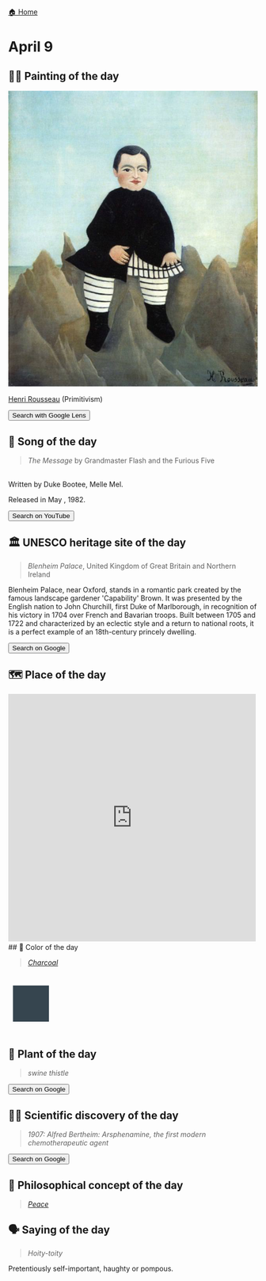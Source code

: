 
[🏠 Home](../../index.md)

# April 9

## 🧑‍🎨 Painting of the day

<img width="600" src="../img/Henri_Rousseau_6.jpg">

[Henri Rousseau](https://en.wikipedia.org/wiki/Henri_Rousseau) (Primitivism)

<button class="btn btn-success"
onclick=" window.open('https://lens.google.com/uploadbyurl?url=https://iretes.github.io/one-a-day/data/img/Henri_Rousseau_6.jpg','_blank')">
Search with Google Lens
</button>

## 🎼 Song of the day

> *The Message*
by Grandmaster Flash and the Furious Five

<br />Written by Duke Bootee, Melle Mel.

Released in May , 1982.

<button class="btn btn-success"
onclick=" window.open('http://www.youtube.com/search?q=The Message by Grandmaster Flash and the Furious Five','_blank')">
Search on YouTube
</button>

## 🏛️ UNESCO heritage site of the day

> *Blenheim Palace*, United Kingdom of Great Britain and Northern Ireland

<p>Blenheim Palace, near Oxford, stands in a romantic park created by the famous landscape gardener 'Capability' Brown. It was presented by the English nation to John Churchill, first Duke of Marlborough, in recognition of his victory in 1704 over French and Bavarian troops. Built between 1705 and 1722 and characterized by an eclectic style and a return to national roots, it is a perfect example of an 18th-century princely dwelling.</p>

<button class="btn btn-success"
onclick=" window.open('http://www.google.com/search?q=Blenheim Palace','_blank')">
Search on Google
</button>

## 🗺️ Place of the day

<iframe
src="https://www.mapcrunch.com"
name="mapcrunch"
width="500"
height="500"
allowTransparency="true"
scrolling="no"
frameborder="0"
>
</iframe>
## 🎨 Color of the day

> *[Charcoal](https://en.wikipedia.org/wiki/Shades_of_gray#Charcoal)*

<div style="color:#36454F; font-size: 100px;">&#9632;</div>

## 🌿 Plant of the day

> *swine thistle*

<button class="btn btn-success"
onclick=" window.open('http://www.google.com/search?q=swine thistle','_blank')">
Search on Google
</button>

## 🧑‍🔬 Scientific discovery of the day

> *1907: Alfred Bertheim: Arsphenamine, the first modern chemotherapeutic agent*

<button class="btn btn-success"
onclick=" window.open('http://www.google.com/search?q=1907: Alfred Bertheim: Arsphenamine, the first modern chemotherapeutic agent','_blank')">
Search on Google
</button>

## 💭 Philosophical concept of the day

> *[Peace](https://en.wikipedia.org/wiki/Peace)*

## 🗣️ Saying of the day

> *Hoity-toity*

 Pretentiously self-important, haughty or pompous.
